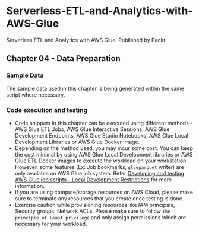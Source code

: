 # Serverless-ETL-and-Analytics-with-AWS-Glue

Serverless ETL and Analytics with AWS Glue, Published by Packt

## Chapter 04 - Data Preparation

### Sample Data

The sample data used in this chapter is being generated within the same script where necessary.

### Code execution and testing

- Code snippets in this chapter can be executed using different methods - AWS Glue ETL Jobs, AWS Glue Interactive Sessions, AWS Glue Development Endpoints, AWS Glue Studio Notebooks, AWS Glue Local Development Libraries or AWS Glue Docker image.
- Depending on the method used, you may incur some cost. You can keep the cost minimal by using AWS Glue Local Development libraries or AWS Glue ETL Docker images to execute the workload on your workstation. However, some features (Ex: Job bookmarks, `glueparquet` writer) are only available on AWS Glue job system. Refer [Developing and testing AWS Glue job scripts - Local Development Restrictions](https://docs.aws.amazon.com/glue/latest/dg/aws-glue-programming-etl-libraries.html#local-dev-restrictions) for more information.
- If you are using compute/storage resources on AWS Cloud, please make sure to terminate any resources that you create once testing is done.
- Exercise caution while provisioning resources like IAM principals, Security groups, Network ACLs. Please make sure to follow `The principle of least privilege` and only assign permissions which are necessary for your workload.
